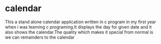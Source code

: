 # calendar
This a stand alone calendar application written in c program in my first year when i was learning c programing.It displays the day for given date and it also 
shows the calendar.The quality which makes it special from normal is we can remainders to the calendar   
